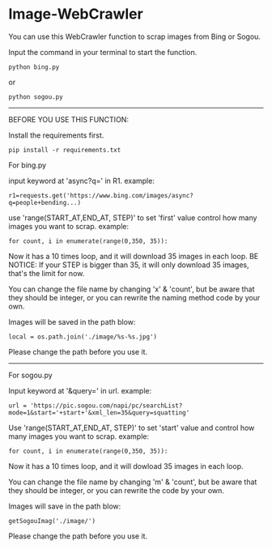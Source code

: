# Image-WebCrawler

You can use this WebCrawler function to scrap images from Bing or Sogou.

Input the command in your terminal to start the function.

```
python bing.py
```
or
```
python sogou.py
```

----
BEFORE YOU USE THIS FUNCTION:


Install the requirements first.

```
pip install -r requirements.txt
```

For bing.py

input keyword at 'async?q=' in R1. 
example:

```
r1=requests.get('https://www.bing.com/images/async?q=people+bending...)
```

use 'range(START_AT,END_AT, STEP)' to set 'first' value control how many images you want to scrap.
example:
```
for count, i in enumerate(range(0,350, 35)):
```
Now it has a 10 times loop, and it will download 35 images in each loop.
BE NOTICE: If your STEP is bigger than 35, it will only download 35 images, that's the limit for now.

You can change the file name by changing 'x' & 'count', but be aware that they should be integer, or you can rewrite the naming method code by your own.

Images will be saved in the path blow:
```
local = os.path.join('./image/%s-%s.jpg')
```
Please change the path before you use it.

----


For sogou.py

Input keyword at '&query=' in url.
example:

```
url = 'https://pic.sogou.com/napi/pc/searchList?mode=1&start='+start+'&xml_len=35&query=squatting'
```

Use 'range(START_AT,END_AT, STEP)' to set 'start' value and control how many images you want to scrap.
example:
```
for count, i in enumerate(range(0,350, 35)):
```
Now it has a 10 times loop, and it will dowload 35 images in each loop.


You can change the file name by changing 'm' & 'count', but be aware that they should be integer, or you can rewrite the code by your own.

Images will save in the path blow:
```
getSogouImag('./image/')
```
Please change the path before you use it.
